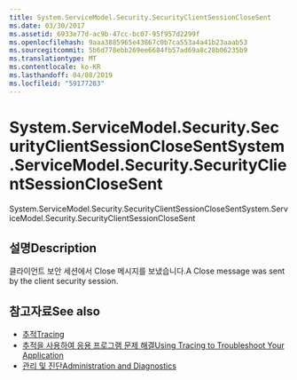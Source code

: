 ```yaml
---
title: System.ServiceModel.Security.SecurityClientSessionCloseSent
ms.date: 03/30/2017
ms.assetid: 6933e77d-ac9b-47cc-bc07-95f957d2299f
ms.openlocfilehash: 9aaa3885965e43867c0b7ca553a4a41b23aaab53
ms.sourcegitcommit: 5b6d778ebb269ee6684fb57ad69a8c28b06235b9
ms.translationtype: MT
ms.contentlocale: ko-KR
ms.lasthandoff: 04/08/2019
ms.locfileid: "59177283"
---
```

# <a name="systemservicemodelsecuritysecurityclientsessionclosesent"></a><span data-ttu-id="ef365-102">System.ServiceModel.Security.SecurityClientSessionCloseSent</span><span class="sxs-lookup"><span data-stu-id="ef365-102">System.ServiceModel.Security.SecurityClientSessionCloseSent</span></span>
<span data-ttu-id="ef365-103">System.ServiceModel.Security.SecurityClientSessionCloseSent</span><span class="sxs-lookup"><span data-stu-id="ef365-103">System.ServiceModel.Security.SecurityClientSessionCloseSent</span></span>  
  
## <a name="description"></a><span data-ttu-id="ef365-104">설명</span><span class="sxs-lookup"><span data-stu-id="ef365-104">Description</span></span>  
 <span data-ttu-id="ef365-105">클라이언트 보안 세션에서 Close 메시지를 보냈습니다.</span><span class="sxs-lookup"><span data-stu-id="ef365-105">A Close message was sent by the client security session.</span></span>  
  
## <a name="see-also"></a><span data-ttu-id="ef365-106">참고자료</span><span class="sxs-lookup"><span data-stu-id="ef365-106">See also</span></span>

- [<span data-ttu-id="ef365-107">추적</span><span class="sxs-lookup"><span data-stu-id="ef365-107">Tracing</span></span>](../../../../../docs/framework/wcf/diagnostics/tracing/index.md)
- [<span data-ttu-id="ef365-108">추적을 사용하여 응용 프로그램 문제 해결</span><span class="sxs-lookup"><span data-stu-id="ef365-108">Using Tracing to Troubleshoot Your Application</span></span>](../../../../../docs/framework/wcf/diagnostics/tracing/using-tracing-to-troubleshoot-your-application.md)
- [<span data-ttu-id="ef365-109">관리 및 진단</span><span class="sxs-lookup"><span data-stu-id="ef365-109">Administration and Diagnostics</span></span>](../../../../../docs/framework/wcf/diagnostics/index.md)
